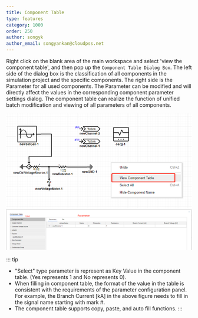 ```yaml
---
title: Component Table
type: features
category: 1000
order: 250
author: songyk
author_email: songyankan@cloudpss.net
---
```


Right click on the blank area of the main workspace and select 'view the component table', and then pop up the `Component Table Dialog Box`. The left side of the dialog box is the classification of all components in the simulation project and the specific components. The right side is the Parameter for all used components. The Parameter can be modified and will directly affect the values in the corresponding component parameter settings dialog. The component table can realize the function of unified batch modification and viewing of all parameters of all components.

![元件列表](ComponentTable/Y1.png "View component table options")
![元件列表](ComponentTable/Y2.png "Component table dialog box")

::: tip
+ "Select" type parameter is represent as Key Value in the component table. (Yes represents 1 and No represents 0).
+ When filling in component table, the format of the value in the table is consistent with the requirements of the parameter configuration panel. For example, the Branch Current [kA] in the above figure needs to fill in the signal name starting with mark #.
+ The component table supports copy, paste, and auto fill functions. 
:::